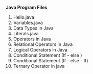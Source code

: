 <b>Java Program Files</b>
<br>
<ol>
  <li>Hello.java</li>
  <li>Variables.java</li>
  <li>Data Types in Java</li>
  <li>Literals.java</li>
  <li>Operators in Java</li>
  <li>Relational Operators in Java</li>
  <li>Logical Operators in Java</li>
  <li>Conditional Statement (If - else )</li>
  <li>Conditional Statement (If - else - If)</li>
  <li>Ternary Operator in java</li>
</ol>
